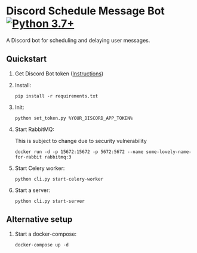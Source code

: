 # Discord Schedule Message Bot  [![Python 3.7+](https://img.shields.io/badge/python-3.7+-blue.svg)](https://www.python.org/downloads/release/python-370/)
A Discord bot for scheduling and delaying user messages.
## Quickstart
1. Get Discord Bot token ([Instructions](https://www.writebots.com/discord-bot-token/))

1. Install:
    ```shell script
    pip install -r requirements.txt
    ```

1. Init:
    ```shell script
    python set_token.py %YOUR_DISCORD_APP_TOKEN%
    ```
   
1. Start RabbitMQ:

    This is subject to change due to security vulnerability
    ```shell script
    docker run -d -p 15672:15672 -p 5672:5672 --name some-lovely-name-for-rabbit rabbitmq:3
    ```

1. Start Celery worker:
    ```shell script
    python cli.py start-celery-worker
    ```

1. Start a server:
    ```shell script
    python cli.py start-server
    ```

## Alternative setup
1. Start a docker-compose:
    ```shell script
    docker-compose up -d
    ```
